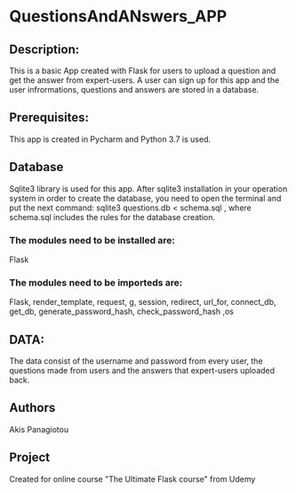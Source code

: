 # QuestionsAndANswers_APP

## Description:

This is a basic App created with Flask for users to upload a question and get the answer from expert-users. A user can sign up for this app and the user infrormations, questions and answers are stored in a database.

## Prerequisites:
This app is created in Pycharm and Python 3.7 is used.

## Database
Sqlite3 library is used for this app. After sqlite3 installation in your operation system in order to create the database, you need to open the terminal and put the next command:
sqlite3 questions.db < schema.sql , where schema.sql includes the rules for the database creation.

### The modules need to be installed are:
Flask

### The modules need to be importeds are:
Flask, render_template, request, g, session, redirect, url_for, connect_db, get_db, generate_password_hash, check_password_hash ,os

## DATA:

The data consist of the username and password from every user, the questions made from users and the answers that expert-users uploaded back.

## Authors
Akis Panagiotou

## Project
Created for online course "The Ultimate Flask course" from Udemy